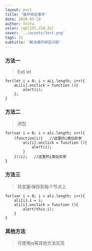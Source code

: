 ```yaml
---
layout: post
title: '循环绑定事件'
date: 2020-05-18
author: feiYu
color: rgb(255,210,32)
cover: '../assets/test.png'
tags: JS 
subtitle: '解决循环绑定问题'
---
```



### 方法一

> Es6 let

```
for(let i = 0; i < aLi.length; i++){  
    aLi[i].onclick = function (){  
        alert(i);  
    };
}
```

### 方法二

> 闭包

```
for(var i = 0; i < ali.length; i++){
    (function(i){   //这里的i类似形参 
        ali[i].onclick = function (){  
            alert(i);   
        } 
    })(i);   //这里的i类似实参
}  
```

### 方法三

> 将变量i保存到每个节点上

```
for(var i = 0; i < ali.length; i++){
    ali[i].i = i;
    ali[i].onclick = function (){  
        alert(this.i);   
    } 
}   
```

### 其他方法

> 可使用jq等其他方法实现